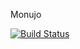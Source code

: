 Monujo

[![Build Status](https://secure.travis-ci.org/monujo/monujo.png)](http://travis-ci.org/monujo/monujo)

